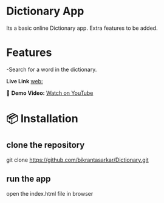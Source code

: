 # Dictionary App

Its a basic online Dictionary app. Extra features to be added.

# Features

-Search for a word in the dictionary.

**Live Link**
[web:](https://bikrantasarkar.github.io/Dictionary/)

🎥 **Demo Video:**
[Watch on YouTube](https://www.youtube.com/watch?v=cxYuYQu_mY0)

# 📦 Installation

## clone the repository

git clone https://github.com/bikrantasarkar/Dictionary.git

## run the app

open the index.html file in browser
